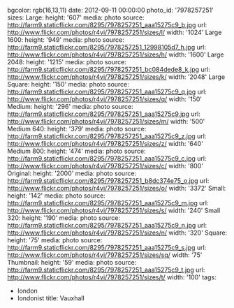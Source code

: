 bgcolor: rgb(16,13,11)
date: 2012-09-11 00:00:00
photo_id: '7978257251'
sizes:
  Large:
    height: '607'
    media: photo
    source: http://farm9.staticflickr.com/8295/7978257251_aaa15275c9_b.jpg
    url: http://www.flickr.com/photos/r4vi/7978257251/sizes/l/
    width: '1024'
  Large 1600:
    height: '949'
    media: photo
    source: http://farm9.staticflickr.com/8295/7978257251_12998105d7_h.jpg
    url: http://www.flickr.com/photos/r4vi/7978257251/sizes/h/
    width: '1600'
  Large 2048:
    height: '1215'
    media: photo
    source: http://farm9.staticflickr.com/8295/7978257251_bc084dede8_k.jpg
    url: http://www.flickr.com/photos/r4vi/7978257251/sizes/k/
    width: '2048'
  Large Square:
    height: '150'
    media: photo
    source: http://farm9.staticflickr.com/8295/7978257251_aaa15275c9_q.jpg
    url: http://www.flickr.com/photos/r4vi/7978257251/sizes/q/
    width: '150'
  Medium:
    height: '296'
    media: photo
    source: http://farm9.staticflickr.com/8295/7978257251_aaa15275c9.jpg
    url: http://www.flickr.com/photos/r4vi/7978257251/sizes/m/
    width: '500'
  Medium 640:
    height: '379'
    media: photo
    source: http://farm9.staticflickr.com/8295/7978257251_aaa15275c9_z.jpg
    url: http://www.flickr.com/photos/r4vi/7978257251/sizes/z/
    width: '640'
  Medium 800:
    height: '474'
    media: photo
    source: http://farm9.staticflickr.com/8295/7978257251_aaa15275c9_c.jpg
    url: http://www.flickr.com/photos/r4vi/7978257251/sizes/c/
    width: '800'
  Original:
    height: '2000'
    media: photo
    source: http://farm9.staticflickr.com/8295/7978257251_b8dc374e75_o.jpg
    url: http://www.flickr.com/photos/r4vi/7978257251/sizes/o/
    width: '3372'
  Small:
    height: '142'
    media: photo
    source: http://farm9.staticflickr.com/8295/7978257251_aaa15275c9_m.jpg
    url: http://www.flickr.com/photos/r4vi/7978257251/sizes/s/
    width: '240'
  Small 320:
    height: '190'
    media: photo
    source: http://farm9.staticflickr.com/8295/7978257251_aaa15275c9_n.jpg
    url: http://www.flickr.com/photos/r4vi/7978257251/sizes/n/
    width: '320'
  Square:
    height: '75'
    media: photo
    source: http://farm9.staticflickr.com/8295/7978257251_aaa15275c9_s.jpg
    url: http://www.flickr.com/photos/r4vi/7978257251/sizes/sq/
    width: '75'
  Thumbnail:
    height: '59'
    media: photo
    source: http://farm9.staticflickr.com/8295/7978257251_aaa15275c9_t.jpg
    url: http://www.flickr.com/photos/r4vi/7978257251/sizes/t/
    width: '100'
tags:
- london
- londonist
title: Vauxhall


